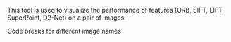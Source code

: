 This tool is used to visualize the performance of 
features (ORB, SIFT, LIFT, SuperPoint, D2-Net) on a pair of 
images.

Code breaks for different image names